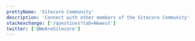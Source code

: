 ```yaml
---
prettyName: 'Sitecore Community'
description: 'Connect with other members of the Sitecore Community'
stackexchange: ['/questions?tab=Newest']
twitter: ['@WeAreSitecore']
---
```

